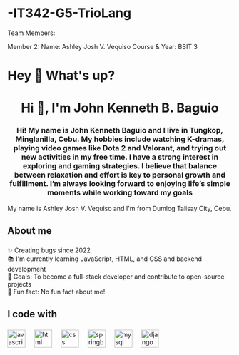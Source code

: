 # -IT342-G5-TrioLang

Team Members:

Member 2:
Name: Ashley Josh V. Vequiso
Course & Year: BSIT 3


<h1 align="left">Hey 👋 What's up?</h1>

<h1 align="center">Hi 👋, I'm John Kenneth B. Baguio</h1>
<h3 align="center">Hi! My name is John Kenneth Baguio and I live in Tungkop, Minglanilla, Cebu. My hobbies include watching K-dramas, playing video games like Dota 2 and Valorant, and trying out new activities in my free time. I have a strong interest in exploring and gaming strategies. I believe that balance between relaxation and effort is key to personal growth and fulfillment. I’m always looking forward to enjoying life’s simple moments while working toward my goals</h3>

<p align="left">My name is Ashley Josh V. Vequiso and I'm from Dumlog Talisay City, Cebu.</p>

###

<h2 align="left">About me</h2>

###

<p align="left">✨ Creating bugs since 2022<br>📚 I'm currently learning JavaScript, HTML, and CSS and backend development<br>🎯 Goals: To become a full-stack developer and contribute to open-source projects<br>🎲 Fun fact: No fun fact about me!</p>

###

<h2 align="left">I code with</h2>

###

<div align="left">
  <img src="https://cdn.jsdelivr.net/gh/devicons/devicon/icons/javascript/javascript-original.svg" height="40" alt="javascript logo"  />
  <img width="12" />
  <img src="https://cdn.jsdelivr.net/gh/devicons/devicon/icons/html5/html5-original.svg" height="40" alt="html logo"  />
  <img width="12" />
  <img src="https://cdn.jsdelivr.net/gh/devicons/devicon/icons/css3/css3-original.svg" height="40" alt="css logo"  />
  <img width="12" />
  <img src="https://cdn.jsdelivr.net/gh/devicons/devicon/icons/spring/spring-original.svg" height="40" alt="springboot logo"  />
  <img width="12" />
  <img src="https://cdn.jsdelivr.net/gh/devicons/devicon/icons/mysql/mysql-original.svg" height="40" alt="mysql logo"  />
  <img width="12" />
  <img src="https://cdn.jsdelivr.net/gh/devicons/devicon/icons/django/django-original.svg" height="40" alt="django logo"  />
</div>

###
